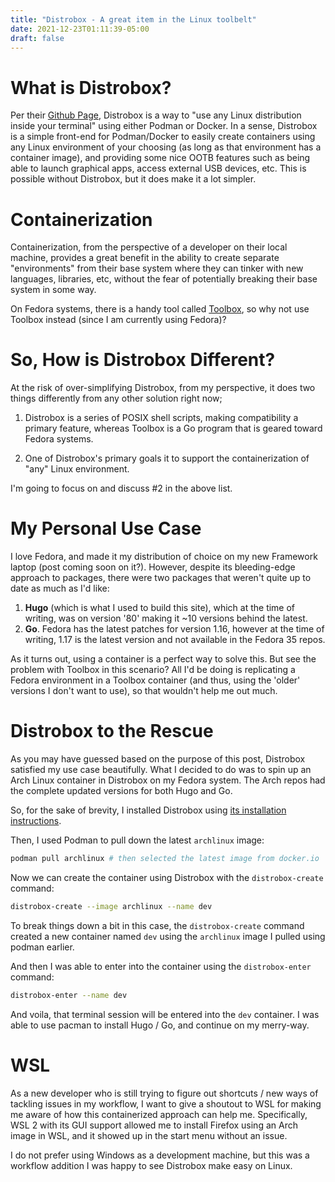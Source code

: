 ```yaml
---
title: "Distrobox - A great item in the Linux toolbelt"
date: 2021-12-23T01:11:39-05:00
draft: false
---
```


# What is Distrobox?

Per their [Github Page](https://github.com/89luca89/distrobox), Distrobox is a way to "use any Linux distribution inside your terminal" using either Podman or Docker. In a sense, Distrobox is a simple front-end for Podman/Docker to easily create containers using any Linux environment of your choosing (as long as that environment has a container image), and providing some nice OOTB features such as being able to launch graphical apps, access external USB devices, etc. This is possible without Distrobox, but it does make it a lot simpler.

# Containerization

Containerization, from the perspective of a developer on their local machine, provides a great benefit in the ability
to create separate "environments" from their base system where they can tinker with new languages, libraries, etc, without the fear of potentially breaking their base system in some way. 

On Fedora systems, there is a handy tool called [Toolbox](https://github.com/containers/toolbox), so why not use Toolbox instead (since I am currently using Fedora)?

# So, How is Distrobox Different?

At the risk of over-simplifying Distrobox, from my perspective, it does two things differently from any other solution right now;

1. Distrobox is a series of POSIX shell scripts, making compatibility a primary feature, whereas Toolbox is a Go program that is geared toward Fedora systems.

2. One of Distrobox's primary goals it to support the containerization of "any" Linux environment. 

I'm going to focus on and discuss #2 in the above list.

# My Personal Use Case

I love Fedora, and made it my distribution of choice on my new Framework laptop (post coming soon on it?). However, despite its bleeding-edge approach to packages, there were two packages that weren't quite up to date as much as I'd like:

1. **Hugo** (which is what I used to build this site), which at the time of writing, was on version '80' making it ~10 versions behind the latest. 
2. **Go**. Fedora has the latest patches for version 1.16, however at the time of writing, 1.17 is the latest version and not available in the Fedora 35 repos. 

As it turns out, using a container is a perfect way to solve this. But see the problem with Toolbox in this scenario? All I'd be doing is replicating a Fedora environment in a Toolbox container (and thus, using the 'older' versions I don't want to use), so that wouldn't help me out much.

# Distrobox to the Rescue

As you may have guessed based on the purpose of this post, Distrobox satisfied my use case beautifully. What I decided to do was to spin up an Arch Linux container in Distrobox on my Fedora system. The Arch repos had the complete updated versions for both Hugo and Go.

So, for the sake of brevity, I installed Distrobox using [its installation instructions](https://github.com/89luca89/distrobox#installation). 

Then, I used Podman to pull down the latest `archlinux` image:

```bash
podman pull archlinux # then selected the latest image from docker.io
```

Now we can create the container using Distrobox with the `distrobox-create` command:

```bash
distrobox-create --image archlinux --name dev
```

To break things down a bit in this case, the `distrobox-create` command created a new container named `dev` using the `archlinux` image I pulled using podman earlier. 

And then I was able to enter into the container using the `distrobox-enter` command: 

```bash
distrobox-enter --name dev
```

And voila, that terminal session will be entered into the `dev` container. I was able to use pacman to install Hugo / Go, and continue on my merry-way.

# WSL

As a new developer who is still trying to figure out shortcuts / new ways of tackling issues in my workflow, I want to give a shoutout to WSL for making me aware of how this containerized approach can help me. Specifically, WSL 2 with its GUI support allowed me to install Firefox using an Arch image in WSL, and it showed up in the start menu without an issue.

I do not prefer using Windows as a development machine, but this was a workflow addition I was happy to see Distrobox make easy on Linux. 